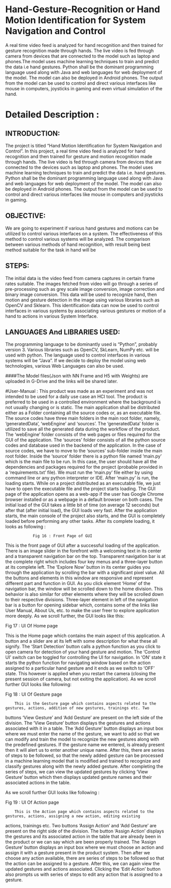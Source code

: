 # Hand-Gesture-Recognition or Hand Motion Identification for System Navigation and Control

A real time video feed is analyzed for hand recognition and then trained for gesture recognition made through hands. The live video is fed through camera from devices that are connected to the model such as laptop and phones.The model uses machine learning techniques to train and predict the data i.e hand gestures. Python shall be the dominant programming language used along with Java and web languages for web deployment of the model. The model can also be deployed in Android phones. The output from the model can be used to control and direct various interfaces like mouse in computers, joysticks in gaming and even virtual simulation of the hand.
# Detailed Description :
## INTRODUCTION: 
The project is titled “Hand Motion Identification for System Navigation and Control”. In this project, a real time video feed is analyzed for hand recognition and then trained for gesture and motion recognition made through hands. The live video is fed through camera from devices that are connected to the devices such as laptop and phones. The model uses machine learning techniques to train and predict the data i.e. hand gestures. Python shall be the dominant programming language used along with Java and web languages for web deployment of the model. The model can also be deployed in Android phones. The output from the model can be used to control and direct various interfaces like mouse in computers and joysticks in gaming.

## OBJECTIVE: 
We are going to experiment if various hand gestures and motions can be utilized to control various interfaces on a system. The effectiveness of this method to control various systems will be analyzed. The comparison between various methods of hand recognition, with result being best method suitable for the task in hand will be

## STEPS: 
The initial data is the video feed from camera captures in certain frame rates suitable. The images fetched from video will go through a series of pre-processing such as grey scale image conversion, image correction and binary image conversion. This data will be used to recognize hand, then motion and gesture detection in the image using various libraries such as OpenCV and Sklearn. This identification data can now be used to control interfaces in various systems by associating various gestures or motion of a hand to actions in various System Interface.

## LANGUAGES And LIBRARIES USED: 
The programming language to be dominantly used is “Python”, probably version 3. Various libraries such as OpenCV, SkLearn, NumPy etc. will be used with python. The language used to control interfaces in various systems will be “Java”. If we decide to deploy the model using web technologies, various Web Languages can also be used.


####The Model files(Json with NN Frame and H5 with Weights) are uploaded in G-Drive and the links will be shared later.

#User-Manual : 
This product was made as an experiment and was not intended to be used for a daily use case an HCI tool. The product is preferred to be 
used in a controlled environment where the background is not usually changing or is static. The main application shall be distributed 
either as a Folder containing all the source codes or, as an executable file. The source codes have three main folders in the main root 
folder, namely, ‘generatedData’, ‘webEngine’ and ‘sources’. The ‘generatedData’ folder is utilized to save all the generated data during 
the workflow of the product. The ‘webEngine’ folder consists of the web pages or files required for the GUI of the application. The 
‘sources’ folder consists of all the python source codes and database used in the backend of the application. In the case of source 
codes, we have to move to the ‘sources’ sub-folder inside the main root folder. Inside the ‘source’ folder there is a python file named 
‘main.py’ which is the main file to be run. In this case, the user should have all the dependencies and packages required for the 
project (probable provided in a ‘requirements.txt’ file). We must run the ‘main.py’ file either by using command line or any python 
interpreter or IDE.  After ‘main.py’ is run, the loading starts. While on a project distributed as an executable file, we just have to 
open the executable file and the project starts loading. The GUI page of the application opens as a web-app if the user has Google 
Chrome browser installed or as a webpage in a default browser on both cases.
  The initial load of the GUI takes a little bit of time (on average 12 seconds) but after that (after initial load), the GUI loads very 
fast. After the application starts, the main console of the project also starts, and the GUI is completely loaded before performing 
any other tasks. After its complete loading, it looks as following :  

 
				Fig 16 : Front Page of GUI

  This is the front page of GUI after a successful loading of the application. There is an image slider in the forefront with a
welcoming text in its center and a transparent navigation bar on the top. Transparent navigation bar is at the complete right which 
includes four key menus and a three-layer button at its complete left. The ‘Explore Now’ button in its center guides you through the 
application by scrolling the bar with a significant pixel value. All the buttons and elements in this window are responsive and 
represent different part and function in GUI. As you click element ‘Home’ of the navigation bar, the  window will be scrolled down to 
the home division. This behavior is also similar for other elements where they will be scrolled down to their respective divisions. 
Three-layer element in left of the navigation bar is a button for opening sidebar which, contains some of the links like User Manual, 
About Us, etc. to make the user freer to explore application more deeply.
As we scroll further, the GUI looks like this:

 
Fig 17 : UI Of Home page

  This is the Home page which contains the main aspect of this application. A button and a slider are at its left with some description 
for what these all signify. The ‘Start Detection’ button calls a python function as you click to open camera for detection of your hand 
gesture and motion. The ‘Control UI’ switch can be toggled for controlling the UI for navigation. In ‘ON’ state it starts the python 
function for navigating window based on the action assigned to a particular hand gesture and it ends as we switch to ‘OFF’ state. This 
however is applied when you restart the camera (closing the present session of camera, but not exiting the application). 
As we scroll further GUI looks like following:
    
Fig 18 : UI Of Gesture page

        This is the Gesture page which contains aspects related to the gestures, actions, addition of new gestures, trainings etc. Two 
buttons ‘View Gesture’ and ‘Add Gesture’ are present on the left side of the division. The ‘View Gesture’ button displays the gestures 
and actions associated with it in a table. The ‘Add Gesture’ button displays an input box where we must enter the name of the gesture, 
we want to add so that we can modify and train the model to recognize the new gestures along with the predefined gestures. If the 
gesture name we entered, is already present then it will alert us to enter another unique name. After this, there are series of steps to 
be followed, so that the newly added gesture can be processed in a machine learning model that is modified and trained to recognize and 
classify gestures along with the newly added gesture. After completing the series of steps, we can view the updated gestures by clicking 
‘View Gesture’ button which then displays updated gesture names and their associated actions in the table.

As we scroll further GUI looks like following :
 
Fig 19 : UI Of Action page

        This is the Action page which contains aspects related to the gestures, actions, assigning a new action, editing existing 
actions, trainings etc. Two buttons ‘Assign Action’ and ‘Add Gesture’ are present on the right side of the division. The button 
‘Assign Action’ displays the gestures and its associated action in the table that are already been in the product or we can say which
are been properly trained. The ‘Assign Gesture’ button displays an input box where we must choose an action and assign it with a gesture 
present in the product system. Then after we choose any action available, there are series of steps to be followed so that the action 
can be assigned to a gesture. After this, we can again view the updated gestures and actions associated. Clicking the ‘Edit Action’ 
button also prompts us with series of steps to edit any action that is assigned to a gesture. 
